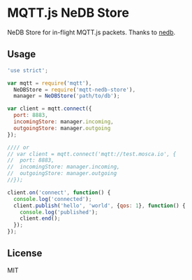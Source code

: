# MQTT.js NeDB Store

NeDB Store for in-flight MQTT.js packets. Thanks to [nedb](hhttps://github.com/louischatriot/nedb).

## Usage

```js
'use strict';

var mqtt = require('mqtt'),
  NeDBStore = require('mqtt-nedb-store'),
  manager = NeDBStore('path/to/db');

var client = mqtt.connect({
  port: 8883,
  incomingStore: manager.incoming,
  outgoingStore: manager.outgoing
});

//// or
// var client = mqtt.connect('mqtt://test.mosca.io', {
//  port: 8883,
//  incomingStore: manager.incoming,
//  outgoingStore: manager.outgoing
//});

client.on('connect', function() {
  console.log('connected');
  client.publish('hello', 'world', {qos: 1}, function() {
    console.log('published');
    client.end();
  });
});
```

## License

MIT
